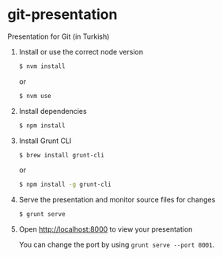 # git-presentation

Presentation for Git (in Turkish)

1. Install or use the correct node version
   ```sh
   $ nvm install
   ```

   or

   ```sh
   $ nvm use
   ```

2. Install dependencies
   ```sh
   $ npm install
   ```

3. Install Grunt CLI
   ```sh
   $ brew install grunt-cli
   ```

   or

   ```sh
   $ npm install -g grunt-cli
   ```

4. Serve the presentation and monitor source files for changes
   ```sh
   $ grunt serve
   ```

5. Open <http://localhost:8000> to view your presentation

   You can change the port by using `grunt serve --port 8001`.
